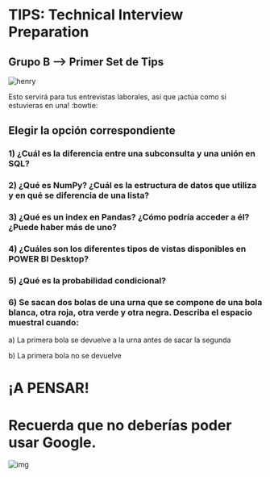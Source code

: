 <h1>TIPS: Technical Interview Preparation</h1>
<h2>Grupo B --&gt; Primer Set de Tips</h2>
<p><img alt="henry" src="https://blog.soyhenry.com/content/images/2021/02/HEADER-BLOG-NEGRO-01.jpg" /> </p>
<p>Esto servirá para tus entrevistas laborales, así que ¡actúa como si estuvieras en una! :bowtie: </p>
<h2>Elegir la opción correspondiente</h2>
<h3>1)  ¿Cuál es la diferencia entre una subconsulta y una unión en SQL?</h3>
<h3>2)  ¿Qué es NumPy? ¿Cuál es la estructura de datos que utiliza y en qué se diferencia de una lista?</h3>
<h3>3)  ¿Qué es un index en Pandas? ¿Cómo podría acceder a él? ¿Puede haber más de uno?</h3>
<h3>4)  ¿Cuáles son los diferentes tipos de vistas disponibles en POWER BI Desktop?</h3>
<h3>5)  ¿Qué es la probabilidad condicional?</h3>

<h3>6)  Se sacan dos bolas de una urna que se compone de una bola blanca, otra roja, otra verde y otra negra. Describa el espacio muestral cuando:</h3>
<p>a) La primera bola se devuelve a la urna antes de sacar la segunda</p>
<p>b) La primera bola no se devuelve</p>
<h1>¡A PENSAR!</h1>
<h1>Recuerda que no deberías poder usar Google.</h1>
<p><img alt="img" src="https://camo.githubusercontent.com/dbcddd7088648e4ffbd139c31d5f0fb1b1b677650e1ebbe22293d4fd2b44b774/68747470733a2f2f6d656469612e74656e6f722e636f6d2f646f49736f48343361324541414141432f7468696e6b2d656d6f6a692e676966" /></p>
